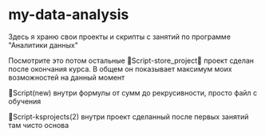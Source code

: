 # my-data-analysis
Здесь я храню свои проекты и скрипты с занятий по программе "Аналитики данных"

Посмотрите это потом остальные
👋Script-store_project👋 проект сделан после окончания курса. В общем он показывает максимум моих возможностей на данный момент

👋Script(new) внутри формулы от сумм до рекрусивности, просто файл с обучения

👋Script-ksprojects(2) внутри проект сделанный после первых занятий там чисто основа
